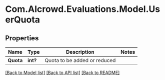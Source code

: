 # Com.AIcrowd.Evaluations.Model.UserQuota
## Properties

Name | Type | Description | Notes
------------ | ------------- | ------------- | -------------
**Quota** | **int?** | Quota to be added or reduced | 

[[Back to Model list]](../README.md#documentation-for-models) [[Back to API list]](../README.md#documentation-for-api-endpoints) [[Back to README]](../README.md)


